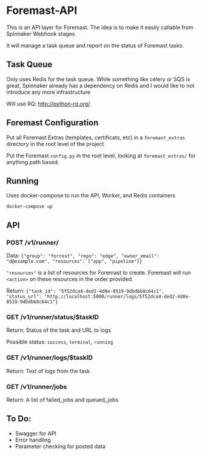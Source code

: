 # Foremast-API

This is an API layer for Foremast. The idea is to make it easily callable from Spinnaker Webhook stages

It will manage a task queue and report on the status of Foremast tasks.


## Task Queue

Only uses Redis for the task queue. While something like celery or SQS is great, Spinnaker
already has a dependency on Redis and I would like to not introduce any more infrastructure 

Will use RQ: http://python-rq.org/

## Foremast Configuration

Put all Foremast Extras (templates, certificats, etc) in a `foremast_extras` directory in the root level of the project

Put the Foremast `config.py` in the root level, looking at `foremast_extras/` for anything path based.

## Running

Uses docker-compose to run the API, Worker, and Redis containers

`docker-compose up`

## API

### POST /v1/runner/<action>
Data: `{"group": "forrest", "repo": "edge", "owner_email": "d@example.com", "resources": ["app", "pipeline"]}`

`"resources"` is a list of resources for Foremast to create. Foremast will run `<action>` on these resources in the order provided.

Return: `{"task_id": "5f52dca4-ded2-4d8e-8519-9dbdbb8c64c1", "status_url": "http://localhost:5000/runner/logs/5f52dca4-ded2-4d8e-8519-9dbdbb8c64c1"}`

### GET /v1/runner/status/$taskID

Return: Status of the task and URL to logs

Possible status: `success`, `terminal`, `running`

### GET /v1/runner/logs/$taskID

Return: Text of logs from the task

### GET /v1/runner/jobs

Return: A list of failed_jobs and queued_jobs

## To Do:

- Swagger for API
- Error handling
- Parameter checking for posted data
